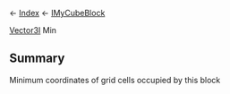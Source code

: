 ← [Index](Api-Index) ← [IMyCubeBlock](VRage.Game.ModAPI.Ingame.IMyCubeBlock)

[Vector3I](VRageMath.Vector3I) Min

## Summary

Minimum coordinates of grid cells occupied by this block

